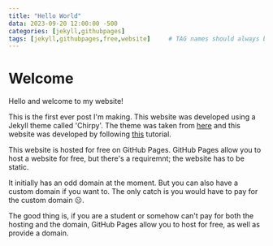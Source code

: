 ```yaml
---
title: "Hello World"
data: 2023-09-20 12:00:00 -500
categories: [jekyll,githubpages]
tags: [jekyll,githubpages,free,website]     # TAG names should always be lowercase
---
```


# Welcome

Hello and welcome to my website!

This is the first ever post I'm making. This website was developed using a Jekyll theme called 'Chirpy'. The theme was taken from [here](https://chirpy.cotes.page/posts/getting-started/) and this website was developed by following [this](https://technotim.live/posts/jekyll-docs-site/) tutorial.

This website is hosted for free on GitHub Pages. GitHub Pages allow you to host a website for free, but there's a requiremnt; the website has to be static.

It initially has an odd domain at the moment. But you can also have a custom domain if you want to. The only catch is you would have to pay for the custom domain ☹️.

The good thing is, if you are a student or somehow can't pay for both the hosting and the domain, GitHub Pages allow you to host for free, as well as provide a domain.
